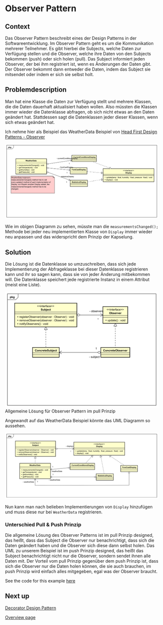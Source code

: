 # Observer Pattern
## Context
Das Observer Pattern beschreibt eines der Design Patterns in der Softwareentwicklung.
Im Observer Pattern geht es um die Kommunikation mehrerer Teilnehmer. Es gibt hierbei die Subjects,
welche Daten zur Verfügung stellen und die Observer, welche ihre Daten von den Subjects bekommen (push) oder sich holen (pull).
Das Subject informiert jeden Observer, der bei ihm registriert ist, wenn es Änderungen der Daten gibt.
Der Observer bekommt dann entweder die Daten, indem das Subject sie mitsendet oder indem er sich sie selbst holt.


## Problemdescription
Man hat eine Klasse die Daten zur Verfügung stellt und mehrere Klassen, die die Daten dauerhaft
aktualisiert haben wollen. Also müssten die Klassen immer wieder die Datenklasse abfragen, ob sich
nicht etwas an den Daten geändert hat. Stattdessen sagt die Datenklassen jeder dieser Klassen,
wenn sich etwas geändert hat.

Ich nehme hier als Beispiel das WeatherData Beispiel von [Head First Design Patterns - Observer](https://www.javaguides.net/2018/07/observer-pattern-from-head-first-design-patterns.html)

![UML problem](resources/observer_problem.svg)

Wie im obigen Diagramm zu sehen, müsste man die ```measurementsChanged();``` Methode bei jeder neu
implementierten Klasse von ```Display``` immer wieder neu anpassen und das widerspricht
dem Prinzip der Kapselung.

## Solution
Die Lösung ist die Datenklasse so umzuschreiben, dass sich jede Implementierung der Abfrageklasse
bei dieser Datenklasse registrieren kann und ihr so sagen kann, dass sie von jeder Änderung mitbekommen will.
Die Datenklasse speichert jede registrierte Instanz in einem Attribut (meist eine Liste). 

![UML solution](resources/observer_general_sol.svg)
Allgemeine Lösung für Observer Pattern im pull Prinzip

Angewandt auf das WeatherData Beispiel könnte das UML Diagramm so aussehen.

![WeatherData observer pattern](resources/observer_solution.svg)

Nun kann man nach belieben Implementierungen von ```Display``` hinzufügen
und muss diese nur bei ```WeatherData``` registrieren.

### Unterschied Pull & Push Prinzip
Die allgemeine Lösung des Observer Patterns ist im pull Prinzip designed, das heißt, dass das Subject die Observer nur
benachrichtigt, dass sich die Daten geändert haben und die Observer sich diese dann selbst holen. Das UML zu unserem Beispiel
ist im push Prinzip designed, das heißt das Subject benachrichtigt nicht nur die Observer, sondern sendet ihnen alle Daten mit.
Der Vorteil vom pull Prinzip gegenüber dem push Prinzip ist, dass sich die Observer nur die Daten holen können, die sie auch
brauchen, im push Prinzip wird einfach alles mitgegeben, egal was der Observer braucht.

See the code for this example [here](src/main/java/observer/weather)

## Next up
[Decorator Design Pattern](../decorator/README.md)

[Overview page](../../README.md)